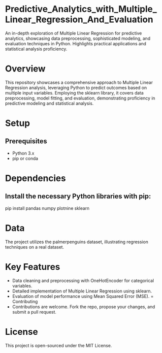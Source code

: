 # Predictive_Analytics_with_Multiple_Linear_Regression_And_Evaluation
An in-depth exploration of Multiple Linear Regression for predictive analytics, showcasing data preprocessing, sophisticated modeling, and evaluation techniques in Python. Highlights practical applications and statistical analysis proficiency.

# Overview
This repository showcases a comprehensive approach to Multiple Linear Regression analysis, leveraging Python to predict outcomes based on multiple input variables. Employing the sklearn library, it covers data preprocessing, model fitting, and evaluation, demonstrating proficiency in predictive modeling and statistical analysis.

# Setup
## Prerequisites
- Python 3.x
- pip or conda

# Dependencies
## Install the necessary Python libraries with pip:

pip install pandas numpy plotnine sklearn

# Data
The project utilizes the palmerpenguins dataset, illustrating regression techniques on a real dataset.

# Key Features
- Data cleaning and preprocessing with OneHotEncoder for categorical variables.
- Detailed implementation of Multiple Linear Regression using sklearn.
- Evaluation of model performance using Mean Squared Error (MSE).
= Contributing
- Contributions are welcome. Fork the repo, propose your changes, and submit a pull request.

# License
This project is open-sourced under the MIT License.
